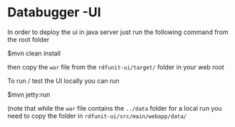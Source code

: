 Databugger -UI
==========

In order to deploy the ui in java server just run the following command from the root folder

$mvn clean install

then copy the `war` file from the `rdfunit-ui/target/` folder in your web root

To run / test the UI locally you can run

$mvn jetty:run

(note that while the `war` file contains the `../data` folder for a local run you need to copy the folder in `rdfunit-ui/src/main/webapp/data/`
